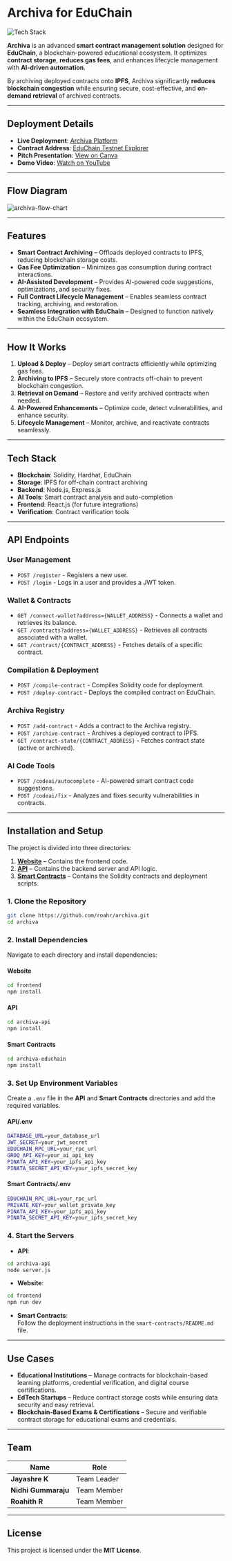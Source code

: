 # **Archiva for EduChain**  

![Tech Stack](https://img.shields.io/badge/Tech%20Stack-Blockchain%20%7C%20Solidity%20%7C%20IPFS%20%7C%20Node.js%20%7C%20Hardhat%20%7C%20AI%20Tools-blue)  

**Archiva** is an advanced **smart contract management solution** designed for **EduChain**, a blockchain-powered educational ecosystem. It optimizes **contract storage**, **reduces gas fees**, and enhances lifecycle management with **AI-driven automation**.  

By archiving deployed contracts onto **IPFS**, Archiva significantly **reduces blockchain congestion** while ensuring secure, cost-effective, and **on-demand retrieval** of archived contracts.  

---

## **Deployment Details**  

- **Live Deployment**: [Archiva Platform](https://jnr-archiva.vercel.app/)  
- **Contract Address**: [EduChain Testnet Explorer](https://edu-chain-testnet.blockscout.com/address/0xDCCb6B190EB3691749F8cAf77cA77729B555B7a5)  
- **Pitch Presentation**: [View on Canva](https://www.canva.com/design/DAGig3-OC2Q/EBWs-sQS-CLSQzYDmNxRrA/view?utm_content=DAGig3-OC2Q&utm_campaign=designshare&utm_medium=link2&utm_source=uniquelinks&utlId=h428ccc385a)  
- **Demo Video**: [Watch on YouTube](https://youtu.be/T91wkT9NWd4)  

---

## **Flow Diagram**  

![archiva-flow-chart](https://github.com/user-attachments/assets/8531d933-7001-4e84-bb03-81562e7bb3e4)

---

## **Features**  

- **Smart Contract Archiving** – Offloads deployed contracts to IPFS, reducing blockchain storage costs.
- **Gas Fee Optimization** – Minimizes gas consumption during contract interactions.  
- **AI-Assisted Development** – Provides AI-powered code suggestions, optimizations, and security fixes.  
- **Full Contract Lifecycle Management** – Enables seamless contract tracking, archiving, and restoration.  
- **Seamless Integration with EduChain** – Designed to function natively within the EduChain ecosystem.  

---

## **How It Works**  

1. **Upload & Deploy** – Deploy smart contracts efficiently while optimizing gas fees.  
2. **Archiving to IPFS** – Securely store contracts off-chain to prevent blockchain congestion.  
3. **Retrieval on Demand** – Restore and verify archived contracts when needed.  
4. **AI-Powered Enhancements** – Optimize code, detect vulnerabilities, and enhance security.  
5. **Lifecycle Management** – Monitor, archive, and reactivate contracts seamlessly.  

---

## **Tech Stack**  

- **Blockchain**: Solidity, Hardhat, EduChain  
- **Storage**: IPFS for off-chain contract archiving  
- **Backend**: Node.js, Express.js  
- **AI Tools**: Smart contract analysis and auto-completion  
- **Frontend**: React.js (for future integrations)  
- **Verification**: Contract verification tools  

---

## **API Endpoints**  

### **User Management**  
- `POST /register` - Registers a new user.  
- `POST /login` - Logs in a user and provides a JWT token.  

### **Wallet & Contracts**  
- `GET /connect-wallet?address={WALLET_ADDRESS}` - Connects a wallet and retrieves its balance.  
- `GET /contracts?address={WALLET_ADDRESS}` - Retrieves all contracts associated with a wallet.  
- `GET /contract/{CONTRACT_ADDRESS}` - Fetches details of a specific contract.  

### **Compilation & Deployment**  
- `POST /compile-contract` - Compiles Solidity code for deployment.  
- `POST /deploy-contract` - Deploys the compiled contract on EduChain.  

### **Archiva Registry**  
- `POST /add-contract` - Adds a contract to the Archiva registry.  
- `POST /archive-contract` - Archives a deployed contract to IPFS.  
- `GET /contract-state/{CONTRACT_ADDRESS}` - Fetches contract state (active or archived).  

### **AI Code Tools**  
- `POST /codeai/autocomplete` - AI-powered smart contract code suggestions.  
- `POST /codeai/fix` - Analyzes and fixes security vulnerabilities in contracts.  

---

## **Installation and Setup**  

The project is divided into three directories:  
1. [**Website**](https://github.com/roahr/Archiva/tree/main/Frontend) – Contains the frontend code.  
2. [**API**](https://github.com/roahr/Archiva/tree/main/archiva-api) – Contains the backend server and API logic.  
3. [**Smart Contracts**](https://github.com/roahr/Archiva/tree/main/archiva-educhain) – Contains the Solidity contracts and deployment scripts.  

### **1. Clone the Repository**  
```sh
git clone https://github.com/roahr/archiva.git
cd archiva
```

### **2. Install Dependencies**  
Navigate to each directory and install dependencies:  

#### **Website**  
```sh
cd frontend
npm install
```

#### **API**  
```sh
cd archiva-api
npm install
```

#### **Smart Contracts**  
```sh
cd archiva-educhain
npm install
```

### **3. Set Up Environment Variables**  
Create a `.env` file in the **API** and **Smart Contracts** directories and add the required variables.  

#### **API/.env**  
```sh
DATABASE_URL=your_database_url
JWT_SECRET=your_jwt_secret
EDUCHAIN_RPC_URL=your_rpc_url
GROQ_API_KEY=your_ai_api_key
PINATA_API_KEY=your_ipfs_api_key
PINATA_SECRET_API_KEY=your_ipfs_secret_key
```

#### **Smart Contracts/.env**  
```sh
EDUCHAIN_RPC_URL=your_rpc_url
PRIVATE_KEY=your_wallet_private_key
PINATA_API_KEY=your_ipfs_api_key
PINATA_SECRET_API_KEY=your_ipfs_secret_key
```

### **4. Start the Servers**  
- **API**:  
```sh
cd archiva-api
node server.js
```

- **Website**:  
```sh
cd frontend
npm run dev
```

- **Smart Contracts**:  
Follow the deployment instructions in the `smart-contracts/README.md` file.  

---

## **Use Cases**  

- **Educational Institutions** – Manage contracts for blockchain-based learning platforms, credential verification, and digital course certifications.  
- **EdTech Startups** – Reduce contract storage costs while ensuring data security and easy retrieval.  
- **Blockchain-Based Exams & Certifications** – Secure and verifiable contract storage for educational exams and credentials.  

---

## **Team**  

| Name | Role |  
|------|------|  
| **Jayashre K** | Team Leader |  
| **Nidhi Gummaraju** | Team Member |  
| **Roahith R** | Team Member |  

---

## **License**  

This project is licensed under the **MIT License**.
